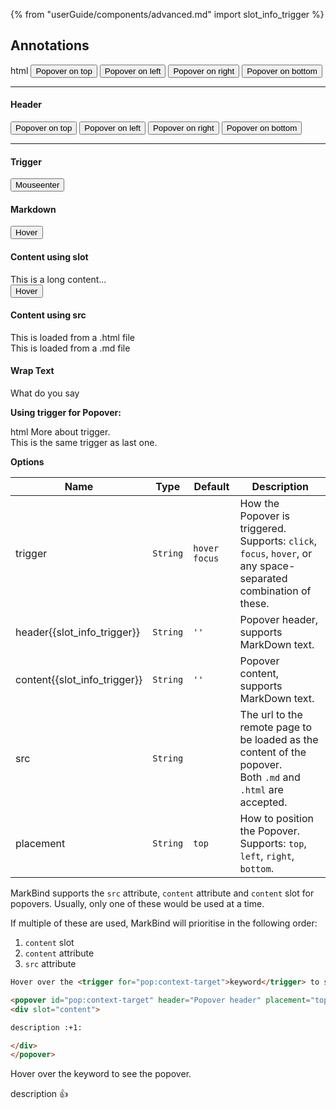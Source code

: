 {% from "userGuide/components/advanced.md" import slot_info_trigger %}

## Annotations

<include src="codeAndOutput.md" boilerplate >
<variable name="highlightStyle">html</variable>
<variable name="code">
<popover content="Lorem ipsum dolor sit amet" placement="top">
  <button class="btn btn-secondary">Popover on top</button>
</popover>
<popover content="Lorem ipsum dolor sit amet" placement="left">
  <button class="btn btn-secondary">Popover on left</button>
</popover>
<popover content="Lorem ipsum dolor sit amet" placement="right">
  <button class="btn btn-secondary">Popover on right</button>
</popover>
<popover content="Lorem ipsum dolor sit amet" placement="bottom">
  <button class="btn btn-secondary">Popover on bottom</button>
</popover>
<hr>
<h4 class="no-index">Header</h4>
<popover header="Header" content="Lorem ipsum dolor sit amet" placement="top">
  <button class="btn btn-secondary">Popover on top</button>
</popover>
<popover header="Header" content="Lorem ipsum dolor sit amet" placement="left">
  <button class="btn btn-secondary">Popover on left</button>
</popover>
<popover header="Header" content="Lorem ipsum dolor sit amet" placement="right">
  <button class="btn btn-secondary">Popover on right</button>
</popover>
<popover header="Header" content="Lorem ipsum dolor sit amet" placement="bottom">
  <button class="btn btn-secondary">Popover on bottom</button>
</popover>
<hr />
<h4 class="no-index">Trigger</h4>
<div>
  <popover header="Header" content="Lorem ipsum dolor sit amet" placement="top" trigger="hover">
    <button class="btn btn-secondary">Mouseenter</button>
  </popover>
</div>
<h4 class="no-index">Markdown</h4>
<div>
  <popover header="**Emoji header** :rocket:" content="!!emoji!! content :cat:">
    <button class="btn btn-secondary">Hover</button>
  </popover>
</div>
<h4 class="no-index">Content using slot</h4>
<div>
  <popover header="**Emoji header** :rocket:">
    <div slot="content">
      This is a long content...
    </div>
    <button class="btn btn-secondary">Hover</button>
  </popover>
</div>
<h4 class="no-index">Content using src</h4>
<div>
  <popover header="From a HTML file" src="{{ baseUrl }}/userGuide/syntax/extra/loadContent.html#fragment">
    This is loaded from a .html file
  </popover>
</div>
<div>
  <popover header="From a MarkDown file" src="{{ baseUrl }}/userGuide/formattingContents.md#overview">
    This is loaded from a .md file
  </popover>
</div>
<h4 class="no-index">Wrap Text</h4>
<div>
  <popover header="false" content="Nice!">What do you say</popover>
</div>
</variable>
</include>

**Using trigger for Popover:**<br>

<include src="codeAndOutput.md" boilerplate >
<variable name="highlightStyle">html</variable>
<variable name="code">
More about <trigger for="pop:trigger_id">trigger</trigger>.
<popover id="pop:trigger_id" content="This popover is triggered by a trigger"></popover>
<br>
This is the same <trigger for="pop:trigger_id">trigger</trigger> as last one.
</variable>
</include>

<panel header="More about triggers">
<include src="extra/triggers.md" />
</panel>

<br>

****Options****

| Name                         | Type     | Default       | Description                                                                                                        |
| ---------------------------- | -------- | ------------- | -------------------------------------------------------------------------------------------------------------------|
| trigger                      | `String` | `hover focus` | How the Popover is triggered.<br>Supports: `click`, `focus`, `hover`, or any space-separated combination of these. |
| header{{slot_info_trigger}}  | `String` | `''`          | Popover header, supports MarkDown text.                                                                            |
| content{{slot_info_trigger}} | `String` | `''`          | Popover content, supports MarkDown text.                                                                           |
| src                          | `String` |               | The url to the remote page to be loaded as the content of the popover.<br>Both `.md` and `.html` are accepted.     |
| placement                    | `String` | `top`         | How to position the Popover.<br>Supports: `top`, `left`, `right`, `bottom`.                                        |

<box type="info" light>

MarkBind supports the `src` attribute, `content` attribute and `content` slot for popovers. 
Usually, only one of these would be used at a time.

If multiple of these are used, MarkBind will prioritise in the following order:
  1. `content` slot
  1. `content` attribute
  1. `src` attribute
</box>

<div id="short" class="d-none">

```html
Hover over the <trigger for="pop:context-target">keyword</trigger> to see the popover.

<popover id="pop:context-target" header="Popover header" placement="top">
<div slot="content">

description :+1:

</div>
</popover>
```
</div>

<div id="examples" class="d-none">

Hover over the <trigger for="pop:context-target">keyword</trigger> to see the popover.

<popover id="pop:context-target" header="Popover header" placement="top">
<div slot="content">

description :+1:

</div>
</popover>
</div>
